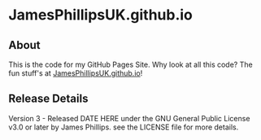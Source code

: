 # JamesPhillipsUK.github.io

## About

This is the code for my GitHub Pages Site.  Why look at all this code?  The fun stuff's at [JamesPhillipsUK.github.io](https://JamesPhillipsUK.github.io "James Phillips on GitHub")!

## Release Details

Version 3 - Released DATE HERE under the GNU General Public License v3.0 or later by James Phillips.  see the LICENSE file for more details.
